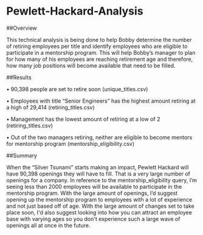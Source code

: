 # Pewlett-Hackard-Analysis

##Overview

This technical analysis is being done to help Bobby determine the number of retiring employees per title and identify employees who are eligible to participate in a mentorship program. This will help Bobby’s manager to plan for how many of his employees are reaching retirement age and therefore, how many job positions will become available that need to be filled. 

##Results

•	90,398 people are set to retire soon (unique_titles.csv)

•	Employees with title “Senior Engineers” has the highest amount retiring at a high of 29,414 (retiring_titles.csv)

•	Management has the lowest amount of retiring at a low of 2 (retiring_titles.csv)

•	Out of the two managers retiring, neither are eligible to become mentors for mentorship program (mentorship_eligibility.csv)

##Summary

When the “Silver Tsunami” starts making an impact, Pewlett Hackard will have 90,398 openings they will have to fill. That is a very large number of openings for a company. In reference to the mentorship_eligibility query, I’m seeing less than 2000 employees will be available to participate in the mentorship program. With the large amount of openings, I’d suggest opening up the mentorship program to employees with a lot of experience and not just based off of age. With the large amount of changes set to take place soon, I'd also suggest looking into how you can attract an employee base with varying ages so you don't experience such a large wave of openings all at once in the future. 
